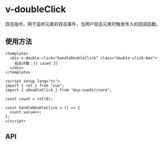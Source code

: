 # v-doubleClick

双击指令，用于监听元素的双击事件，当用户双击元素时触发传入的回调函数。

## 使用方法

```vue
<template>
  <div v-double-click="handleDoubleClick" class="double-click-box">
    双击计数：{{ count }}
  </div>
</template>

<script setup lang="ts">
import { ref } from "vue";
import { vDoubleClick } from "@cp-vuedir/core";

const count = ref(0);

const handleDoubleClick = () => {
  count.value++;
};
</script>
```

<DoubleDemo />

## API

<ApiTable :data="data" />

<script setup>
import ApiTable from "../.vitepress/components/ApiTable.vue";
import DoubleDemo from "../.vitepress/components/vDoubleClick/DoubleDemo.vue";

const data = [
    {
        name: 'value',
        description: '双击事件成功后触发的回掉函数',
        type: 'Function ｜ () => void',
        default: '-',
        required: true
    }
]
</script>
